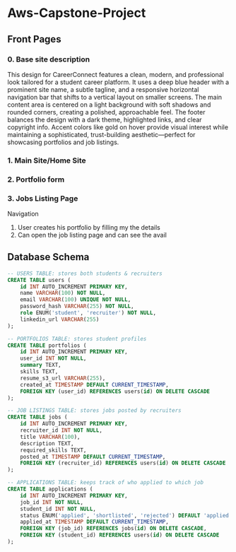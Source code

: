 # Aws-Capstone-Project

## Front Pages
### 0. Base site description
This design for CareerConnect features a clean, modern, and professional look tailored for a student career platform. It uses a deep blue header with a prominent site name, a subtle tagline, and a responsive horizontal navigation bar that shifts to a vertical layout on smaller screens. The main content area is centered on a light background with soft shadows and rounded corners, creating a polished, approachable feel. The footer balances the design with a dark theme, highlighted links, and clear copyright info. Accent colors like gold on hover provide visual interest while maintaining a sophisticated, trust-building aesthetic—perfect for showcasing portfolios and job listings.

### 1. Main Site/Home Site
### 2. Portfolio form 
### 3. Jobs Listing Page

Navigation
1. User creates his portfolio by filling my the details
2. Can open the job listing page and can see the avail






## Database Schema
```sql
-- USERS TABLE: stores both students & recruiters
CREATE TABLE users (
    id INT AUTO_INCREMENT PRIMARY KEY,
    name VARCHAR(100) NOT NULL,
    email VARCHAR(100) UNIQUE NOT NULL,
    password_hash VARCHAR(255) NOT NULL,
    role ENUM('student', 'recruiter') NOT NULL,
    linkedin_url VARCHAR(255)
);

-- PORTFOLIOS TABLE: stores student profiles
CREATE TABLE portfolios (
    id INT AUTO_INCREMENT PRIMARY KEY,
    user_id INT NOT NULL,
    summary TEXT,
    skills TEXT,
    resume_s3_url VARCHAR(255),
    created_at TIMESTAMP DEFAULT CURRENT_TIMESTAMP,
    FOREIGN KEY (user_id) REFERENCES users(id) ON DELETE CASCADE
);

-- JOB LISTINGS TABLE: stores jobs posted by recruiters
CREATE TABLE jobs (
    id INT AUTO_INCREMENT PRIMARY KEY,
    recruiter_id INT NOT NULL,
    title VARCHAR(100),
    description TEXT,
    required_skills TEXT,
    posted_at TIMESTAMP DEFAULT CURRENT_TIMESTAMP,
    FOREIGN KEY (recruiter_id) REFERENCES users(id) ON DELETE CASCADE
);

-- APPLICATIONS TABLE: keeps track of who applied to which job
CREATE TABLE applications (
    id INT AUTO_INCREMENT PRIMARY KEY,
    job_id INT NOT NULL,
    student_id INT NOT NULL,
    status ENUM('applied', 'shortlisted', 'rejected') DEFAULT 'applied',
    applied_at TIMESTAMP DEFAULT CURRENT_TIMESTAMP,
    FOREIGN KEY (job_id) REFERENCES jobs(id) ON DELETE CASCADE,
    FOREIGN KEY (student_id) REFERENCES users(id) ON DELETE CASCADE
);
```
